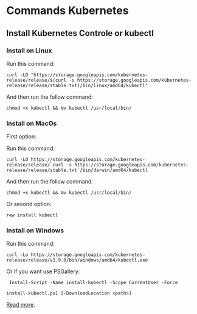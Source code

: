 # Commands Kubernetes

## Install Kubernetes Controle or kubectl


### Install on Linux

Run this command:

```
curl -LO "https://storage.googleapis.com/kubernetes-release/release/$(curl -s https://storage.googleapis.com/kubernetes-release/release/stable.txt)/bin/linux/amd64/kubectl"
```

And then run the follow command:

```
chmod +x kubectl && mv kubectl /usr/local/bin/
```



### Install on MacOs

First option:

Run this command:

```
curl -LO https://storage.googleapis.com/kubernetes-release/release/`curl -s https://storage.googleapis.com/kubernetes-release/release/stable.txt`/bin/darwin/amd64/kubectl
```

And then run the follow command:
```
chmod +x kubectl && mv kubectl /usr/local/bin/
```


Or second option:

```
rew install kubectl
```



### Install on Windows

Run this command:

```
curl -Lo https://storage.googleapis.com/kubernetes-release/release/v1.9.0/bin/windows/amd64/kubectl.exe
```


Or if you want use PSGallery:

```
 Install-Script -Name install-kubectl -Scope CurrentUser -Force    

install-kubectl.ps1 [-DownloadLocation <path>]
```

[Read more](https://kubernetes.io/docs/tasks/tools/install-minikube).
